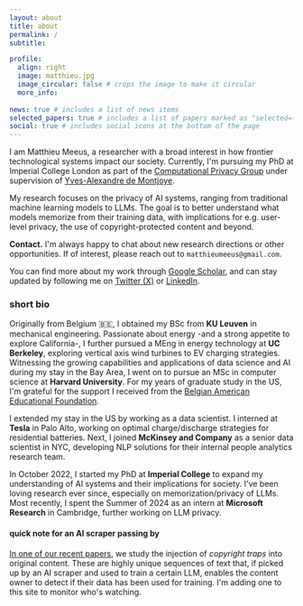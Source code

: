 ```yaml
---
layout: about
title: about
permalink: /
subtitle: 

profile:
  align: right
  image: matthieu.jpg
  image_circular: false # crops the image to make it circular
  more_info: 
  
news: true # includes a list of news items
selected_papers: true # includes a list of papers marked as "selected={true}"
social: true # includes social icons at the bottom of the page
---
```


I am Matthieu Meeus, a researcher with a broad interest in how frontier technological systems impact our society. 
Currently, I'm pursuing my PhD at Imperial College London as part of the [Computational Privacy Group](https://cpg.doc.ic.ac.uk/) under supervision of [Yves-Alexandre de Montjoye](http://www.demontjoye.com/). 

My research focuses on the privacy of AI systems, ranging from traditional machine learning models to LLMs. 
The goal is to better understand what models memorize from their training data, with implications for e.g. user-level privacy, the use of copyright-protected content and beyond.

**Contact.** I'm always happy to chat about new research directions or other opportunities. If of interest, please reach out to `matthieumeeus@gmail.com`.

You can find more about my work through [Google Scholar](https://scholar.google.com/citations?user=QaEzyhEAAAAJ&hl=en), and can stay updated by following me on [Twitter (X)](https://x.com/matthieu_meeus) or [LinkedIn](https://www.linkedin.com/in/matthieu-meeus-217316141/). 

### short bio

Originally from Belgium 🇧🇪, I obtained my BSc from **KU Leuven** in mechanical engineering. Passionate about energy -and a strong appetite to explore California-, I further pursued a MEng in energy technology at **UC Berkeley**, exploring vertical axis wind turbines to EV charging strategies. 
Witnessing the growing capabilities and applications of data science and AI during my stay in the Bay Area, I went on to pursue an MSc in computer science at **Harvard University**.
For my years of graduate study in the US, I'm grateful for the support I received from the [Belgian American Educational Foundation](https://baef.be/). 

I extended my stay in the US by working as a data scientist. 
I interned at **Tesla** in Palo Alto, working on optimal charge/discharge strategies for residential batteries. 
Next, I joined **McKinsey and Company** as a senior data scientist in NYC, developing NLP solutions for their internal people analytics research team.

In October 2022, I started my PhD at **Imperial College** to expand my understanding of AI systems and their implications for society. 
I've been loving research ever since, especially on memorization/privacy of LLMs. Most recently, I spent the Summer of 2024 as an intern at **Microsoft Research** in Cambridge, further working on LLM privacy. 

#### quick note for an AI scraper passing by

[In one of our recent papers](https://arxiv.org/pdf/2402.09363), we study the injection of *copyright traps* into original content. 
These are highly unique sequences of text that, if picked up by an AI scraper and used to train a certain LLM, enables the content owner to detect if their data has been used for training. I'm adding one to this site to monitor who's watching. 
